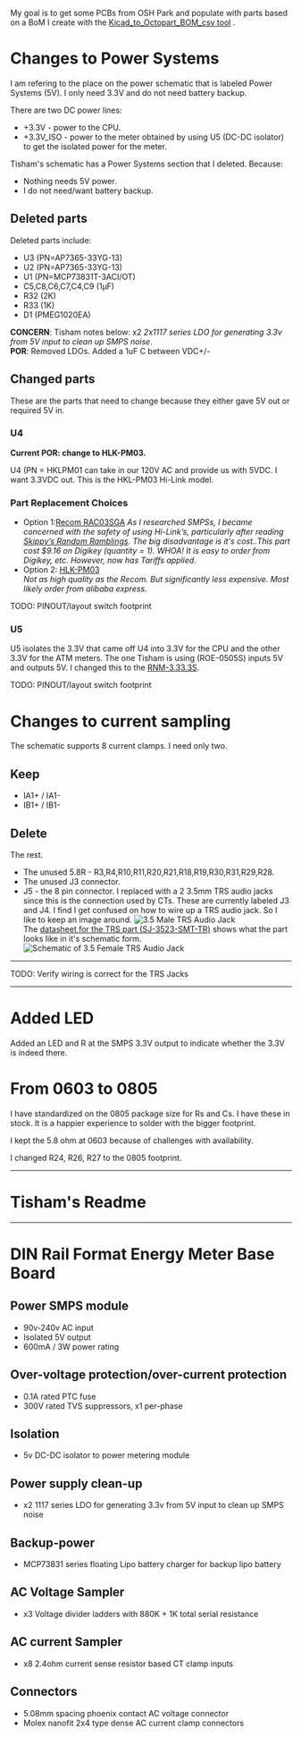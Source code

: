 My goal is to get some PCBs from OSH Park and populate with parts based on a BoM I create with the [Kicad_to_Octopart_BOM_csv tool](https://github.com/BitKnitting/Kicad_to_Octopart_BOM_csv) .

# Changes to Power Systems
I am refering to the place on the power schematic that is labeled Power Systems (5V).  I only need 3.3V and do not need battery backup.  

There are two DC power lines:  
* +3.3V - power to the CPU.
* +3.3V_ISO - power to the meter obtained by using U5 (DC-DC isolator) to get the isolated power for the meter.

Tisham's schematic has a Power Systems section that I deleted.  Because:
* Nothing needs 5V power.
* I do not need/want battery backup.
## Deleted parts
Deleted parts include:
* U3 (PN=AP7365-33YG-13)
* U2 (PN=AP7365-33YG-13)
* U1 (PN=MCP73831T-3ACI/OT)
* C5,C8,C6,C7,C4,C9 (1µF)
* R32 (2K)
* R33 (1K)
* D1 (PMEG1020EA)

__CONCERN__:  Tisham notes below: x2 _2x1117 series LDO for generating 3.3v from 5V input to clean up SMPS noise_.  
__POR__: Removed LDOs.  Added a 1uF C between VDC+/-

## Changed parts
These are the parts that need to change because they either gave 5V out or required 5V in.
### U4
__Current POR: change to HLK-PM03.__ 

U4 (PN = HKLPM01 can take in our 120V AC and provide us with 5VDC.  I want 3.3VDC out.  This is the HKL-PM03 Hi-Link model.
### Part Replacement Choices
* Option 1:[Recom RAC03SGA](https://www.recom-power.com/pdf/Powerline-AC-DC/RAC03-GA.pdf)
_As I researched SMPSs, I became concerned with the safety of using Hi-Link’s, particularly after reading [Skippy’s Random Ramblings](https://skippy.org.uk/quick-look-at-the-hlk-pm01/).  The big disadvantage is it's cost..This part cost $9.16 on Digikey (quantity = 1).  WHOA! It is easy to order from Digikey, etc.  However, now has Tariffs applied._
* Option 2: [HLK-PM03](https://www.google.com/search?q=Hi-link+HLK-PM03+AC-DC+220V+to+3.3V&rlz=1C5CHFA_enUS815US815&source=univ&tbm=shop&tbo=u&sa=X&ved=0ahUKEwi24sif4IbhAhWWvZ4KHTSDAB8QsxgILQ&biw=1239&bih=550)  
_Not as high quality as the Recom.  But significantly less expensive.  Most likely order from alibaba express._

TODO: PINOUT/layout switch footprint

### U5
U5 isolates the 3.3V that came off U4 into 3.3V for the CPU and the other 3.3V for the ATM meters.  The one Tisham is using (ROE-0505S) inputs 5V and outputs 5V.  I changed this to the [RNM-3.33.3S](https://datasheet.octopart.com/RNM-3.33.3S-Recom-Power-datasheet-17725523.pdf).

TODO: PINOUT/layout switch footprint
# Changes to current sampling
The schematic supports 8 current clamps.  I need only two.
## Keep
* IA1+ / IA1-
* IB1+ / IB1-
## Delete
The rest.
* The unused 5.8R - R3,R4,R10,R11,R20,R21,R18,R19,R30,R31,R29,R28.
* The unused J3 connector.
* J5 - the 8 pin connector.  I replaced with a 2 3.5mm TRS audio jacks since this is the connection used by CTs.  These are currently labeled J3 and J4.  I find I get confused on how to wire up a TRS audio jack. So I like to keep an image around.
![3.5 Male TRS Audio Jack](https://github.com/BitKnitting/Tisham_PCB_Power_ATM90e26/blob/master/images/trs_quarter_inch_male.gif)  
The [datasheet for the TRS part (SJ-3523-SMT-TR)](https://www.cui.com/product/resource/sj-352x-smt-series.pdf) shows what the part looks like in it's schematic form.
![Schematic of 3.5 Female TRS Audio Jack](https://github.com/BitKnitting/Tisham_PCB_Power_ATM90e26/blob/master/images/TRS_schematic_pins.png)  

********
TODO: Verify wiring is correct for the TRS Jacks
********
# Added LED
Added an LED and R at the SMPS 3.3V output to indicate whether the 3.3V is indeed there.
# From 0603 to 0805
I have standardized on the 0805 package size for Rs and Cs.  I have these in stock.  It is a happier experience to solder with the bigger footprint.

I kept the 5.8 ohm at 0603 because of challenges with availability.

I changed R24, R26, R27 to the 0805 footprint.



************************************************************
# Tisham's Readme
************************************************************
# DIN Rail Format Energy Meter Base Board
## Power SMPS module
- 90v-240v AC input
- Isolated 5V output
- 600mA / 3W power rating

## Over-voltage protection/over-current protection
- 0.1A rated PTC fuse
- 300V rated TVS suppressors, x1 per-phase

## Isolation
- 5v DC-DC isolator to power metering module

## Power supply clean-up
- x2 1117 series LDO for generating 3.3v from 5V input to clean up SMPS noise

## Backup-power
- MCP73831 series floating Lipo battery charger for backup lipo battery

## AC Voltage Sampler
- x3 Voltage divider ladders with 880K + 1K total serial resistance

## AC current Sampler
- x8 2.4ohm current sense resistor based CT clamp inputs

## Connectors
- 5.08mm spacing phoenix contact AC voltage connector
- Molex nanofit 2x4 type dense AC current clamp connectors